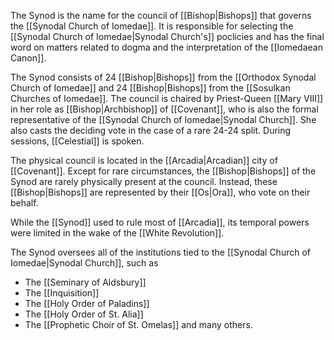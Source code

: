 The Synod is the name for the council of [[Bishop|Bishops]] that governs the [[Synodal Church of Iomedae]]. It is responsible for selecting the [[Synodal Church of Iomedae|Synodal Church's]] poclicies and has the final word on matters related to dogma and the interpretation of the [[Iomedaean Canon]].

The Synod consists of 24 [[Bishop|Bishops]] from the [[Orthodox Synodal Church of Iomedae]] and 24 [[Bishop|Bishops]] from the [[Sosulkan Churches of Iomedae]]. The council is chaired by Priest-Queen [[Mary VIII]] in her role as [[Bishop|Archbishop]] of [[Covenant]], who is also the formal representative of the [[Synodal Church of Iomedae|Synodal Church]]. She also casts the deciding vote in the case of a rare 24-24 split. During sessions, [[Celestial]] is spoken.

The physical council is located in the [[Arcadia|Arcadian]] city of [[Covenant]]. Except for rare circumstances, the [[Bishop|Bishops]] of the Synod are rarely physically present at the council. Instead, these [[Bishop|Bishops]] are represented by their [[Os|Ora]], who vote on their behalf.

While the [[Synod]] used to rule most of [[Arcadia]], its temporal powers were limited in the wake of the [[White Revolution]].

The Synod oversees all of the institutions tied to the [[Synodal Church of Iomedae|Synodal Church]], such as
- The [[Seminary of Aldsbury]]
- The [[Inquisition]]
- The [[Holy Order of Paladins]]
- The [[Holy Order of St. Alia]]
- The [[Prophetic Choir of St. Omelas]]
and many others.